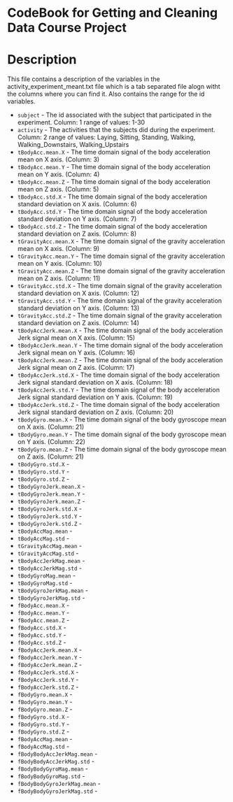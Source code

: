 CodeBook for Getting and Cleaning Data Course Project
======================================

Description
======================================
This file contains a description of the variables in the activity_experiment_meant.txt file which is a tab separated file alogn witht the columns where you can find it. Also contains the range for the id variables.

* `subject` - The id associated with the subject that participated in the experiment.
  Column: 1
  range of values: 1-30
* `activity` - The activities that the subjects did during the experiment.
  Column: 2
  range of values: Laying, Sitting, Standing, Walking, Walking_Downstairs, Walking_Upstairs
* `tBodyAcc.mean.X` - The time domain signal of the body acceleration mean on X axis. (Column: 3)
* `tBodyAcc.mean.Y` - The time domain signal of the body acceleration mean on Y axis. (Column: 4)
* `tBodyAcc.mean.Z` - The time domain signal of the body acceleration mean on Z axis. (Column: 5)
* `tBodyAcc.std.X` - The time domain signal of the body acceleration standard deviation on X axis. (Column: 6)
* `tBodyAcc.std.Y` - The time domain signal of the body acceleration standard deviation on Y axis. (Column: 7)
* `tBodyAcc.std.Z` - The time domain signal of the body acceleration standard deviation on Z axis. (Column: 8)
* `tGravityAcc.mean.X` - The time domain signal of the gravity acceleration mean on X axis. (Column: 9)
* `tGravityAcc.mean.Y` - The time domain signal of the gravity acceleration mean on Y axis. (Column: 10)
* `tGravityAcc.mean.Z` - The time domain signal of the gravity acceleration mean on Z axis. (Column: 11)
* `tGravityAcc.std.X` - The time domain signal of the gravity acceleration standard deviation on X axis. (Column: 12)
* `tGravityAcc.std.Y` - The time domain signal of the gravity acceleration standard deviation on Y axis. (Column: 13)
* `tGravityAcc.std.Z` - The time domain signal of the gravity acceleration standard deviation on Z axis. (Column: 14)
* `tBodyAccJerk.mean.X` - The time domain signal of the body acceleration Jerk signal mean on X axis. (Column: 15)
* `tBodyAccJerk.mean.Y` - The time domain signal of the body acceleration Jerk signal mean on Y axis. (Column: 16)
* `tBodyAccJerk.mean.Z` - The time domain signal of the body acceleration Jerk signal mean on Z axis. (Column: 17)
* `tBodyAccJerk.std.X` - The time domain signal of the body acceleration Jerk signal standard deviation on X axis. (Column: 18)
* `tBodyAccJerk.std.Y` - The time domain signal of the body acceleration Jerk signal standard deviation on Y axis. (Column: 19)
* `tBodyAccJerk.std.Z` - The time domain signal of the body acceleration Jerk signal standard deviation on Z axis. (Column: 20)
* `tBodyGyro.mean.X` - The time domain signal of the body gyroscope mean on X axis. (Column: 21)
* `tBodyGyro.mean.Y` - The time domain signal of the body gyroscope mean on Y axis. (Column: 22)
* `tBodyGyro.mean.Z` - The time domain signal of the body gyroscope mean on Z axis. (Column: 21)
* `tBodyGyro.std.X` - 
* `tBodyGyro.std.Y` - 
* `tBodyGyro.std.Z` - 
* `tBodyGyroJerk.mean.X` - 
* `tBodyGyroJerk.mean.Y` - 
* `tBodyGyroJerk.mean.Z` - 
* `tBodyGyroJerk.std.X` - 
* `tBodyGyroJerk.std.Y` - 
* `tBodyGyroJerk.std.Z` - 
* `tBodyAccMag.mean` - 
* `tBodyAccMag.std` - 
* `tGravityAccMag.mean` - 
* `tGravityAccMag.std` - 
* `tBodyAccJerkMag.mean` - 
* `tBodyAccJerkMag.std` - 
* `tBodyGyroMag.mean` - 
* `tBodyGyroMag.std` - 
* `tBodyGyroJerkMag.mean` - 
* `tBodyGyroJerkMag.std` - 
* `fBodyAcc.mean.X` - 
* `fBodyAcc.mean.Y` - 
* `fBodyAcc.mean.Z` - 
* `fBodyAcc.std.X` - 
* `fBodyAcc.std.Y` - 
* `fBodyAcc.std.Z` - 
* `fBodyAccJerk.mean.X` - 
* `fBodyAccJerk.mean.Y` - 
* `fBodyAccJerk.mean.Z` - 
* `fBodyAccJerk.std.X` - 
* `fBodyAccJerk.std.Y` - 
* `fBodyAccJerk.std.Z` - 
* `fBodyGyro.mean.X` - 
* `fBodyGyro.mean.Y` - 
* `fBodyGyro.mean.Z` - 
* `fBodyGyro.std.X` - 
* `fBodyGyro.std.Y` - 
* `fBodyGyro.std.Z` - 
* `fBodyAccMag.mean` - 
* `fBodyAccMag.std` - 
* `fBodyBodyAccJerkMag.mean` - 
* `fBodyBodyAccJerkMag.std` - 
* `fBodyBodyGyroMag.mean` - 
* `fBodyBodyGyroMag.std` - 
* `fBodyBodyGyroJerkMag.mean` - 
* `fBodyBodyGyroJerkMag.std` - 
